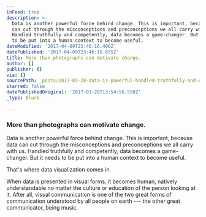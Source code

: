 ```yaml
---
inFeed: true
description: >-
  Data is another powerful force behind change. This is important, because data
  can cut through the misconceptions and preconceptions we all carry with us.
  Handled truthfully and competently, data becomes a game-changer. But it needs
  to be put into a human context to become useful.
dateModified: '2017-04-09T23:46:16.406Z'
datePublished: '2017-04-09T23:46:16.655Z'
title: More than photographs can motivate change.
author: []
publisher: {}
via: {}
sourcePath: _posts/2017-03-28-data-is-powerful-handled-truthfully-and-competently-it-b.md
starred: false
datePublishedOriginal: '2017-03-28T13:54:56.550Z'
_type: Blurb

---
```

### More than photographs can motivate change.

Data is another powerful force behind change. This is important, because data can cut through the misconceptions and preconceptions we all carry with us. Handled truthfully and competently, data becomes a game-changer. But it needs to be put into a human context to become useful.

That's where data visualization comes in.

When data is presented in visual forms, it becomes human, natively understandable no matter the culture or education of the person looking at it. After all, visual communication is one of the two great forms of communication understood by all people on earth --- the other great communicator, being music.